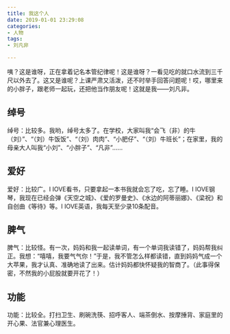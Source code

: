 ```yaml
---
title: 我这个人
date: 2019-01-01 23:29:08
categories:
- 人物
tags:
- 刘凡非

---
```

咦？这是谁呀，正在拿着记名本管纪律呢！这是谁呀？一看见吃的就口水流到三千尺以外去了。这又是谁呢？上课严肃又活泼，还不时举手回答问题呢！哎，哪里来的小胖子，跟老师一起玩，还把他当作朋友呢！这就是我——刘凡非。

## 绰号
绰号：比较多。我哟，绰号太多了。在学校，大家叫我“会飞（非）的牛（刘）”、“（刘）牛饭饭”、“（刘）肉肉”、“小肥仔”、“（刘）牛班长”；在家里，我的母亲大人叫我“小刘”、“小胖子”、“凡非”……
## 爱好
爱好：比较广。I  IOVE看书，只要拿起一本书我就会忘了吃，忘了睡。I  IOVE钢琴，我现在已经会弹《天空之城》、《爱的罗曼史》、《水边的阿蒂丽娜》、《梁祝》和自创曲《等待》等。I  IOVE英语，我每天至少录10条配音。
## 脾气
脾气：比较怪。有一次，妈妈和我一起读单词，有一个单词我读错了，妈妈帮我纠正。我想：“嘻嘻，我要气气你！”于是，我不管怎么样都读错，直到妈妈气成一个大苹果，我才认真、准确地读了出来。估计妈妈都快怀疑我的智商了。（此事得保密，不然我的小屁股就要开花了！）
## 功能
功能：比较全。打扫卫生、刷碗洗筷、招呼客人、端茶倒水、按摩捶背、家庭里的开心果、法官兼心理医生。